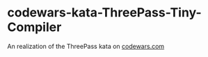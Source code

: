 # codewars-kata-ThreePass-Tiny-Compiler
An realization of the ThreePass kata on [codewars.com](https://www.codewars.com/kata/tiny-three-pass-compiler)
